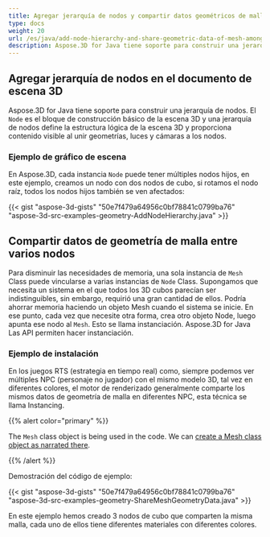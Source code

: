 ```yaml
---
title: Agregar jerarquía de nodos y compartir datos geométricos de malla entre múltiples nodos de 3D escena
type: docs
weight: 20
url: /es/java/add-node-hierarchy-and-share-geometric-data-of-mesh-among-multiple-nodes-of-3d-scene/
description: Aspose.3D for Java tiene soporte para construir una jerarquía de nodos. El nodo es un bloque de construcción básico de la escena 3D y una jerarquía de nodos define la estructura lógica de la escena 3D y proporciona contenido visible al unir geometrías, luces y cámaras a los nodos.
---
```

##  **Agregar jerarquía de nodos en el documento de escena 3D**
Aspose.3D for Java tiene soporte para construir una jerarquía de nodos. El `Node` es el bloque de construcción básico de la escena 3D y una jerarquía de nodos define la estructura lógica de la escena 3D y proporciona contenido visible al unir geometrías, luces y cámaras a los nodos.
###  **Ejemplo de gráfico de escena**

En Aspose.3D, cada instancia `Node` puede tener múltiples nodos hijos, en este ejemplo, creamos un nodo con dos nodos de cubo, si rotamos el nodo raíz, todos los nodos hijos también se ven afectados:

{{< gist "aspose-3d-gists" "50e7f479a64956c0bf78841c0799ba76" "aspose-3d-src-examples-geometry-AddNodeHierarchy.java" >}}
##  **Compartir datos de geometría de malla entre varios nodos**
Para disminuir las necesidades de memoria, una sola instancia de `Mesh` Class puede vincularse a varias instancias de `Node` Class. Supongamos que necesita un sistema en el que todos los 3D cubos parecían ser indistinguibles, sin embargo, requirió una gran cantidad de ellos. Podría ahorrar memoria haciendo un objeto Mesh cuando el sistema se inicie. En ese punto, cada vez que necesite otra forma, crea otro objeto Node, luego apunta ese nodo al `Mesh`. Esto se llama instanciación. Aspose.3D for Java Las API permiten hacer instanciación.
###  **Ejemplo de instalación**
En los juegos RTS (estrategia en tiempo real) como, siempre podemos ver múltiples NPC (personaje no jugador) con el mismo modelo 3D, tal vez en diferentes colores, el motor de renderizado generalmente comparte los mismos datos de geometría de malla en diferentes NPC, esta técnica se llama Instancing.

{{% alert color="primary" %}} 

The `Mesh` class object is being used in the code. We can [create a Mesh class object as narrated there](https://docs.dynabic.com/display/3djava/Create+3D+Mesh+and+Scene).

{{% /alert %}} 

Demostración del código de ejemplo:

{{< gist "aspose-3d-gists" "50e7f479a64956c0bf78841c0799ba76" "aspose-3d-src-examples-geometry-ShareMeshGeometryData.java" >}}


En este ejemplo hemos creado 3 nodos de cubo que comparten la misma malla, cada uno de ellos tiene diferentes materiales con diferentes colores.
